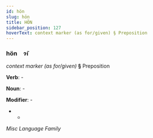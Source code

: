 ```yaml
---
id: hön
slug: hön
title: HÖN
sidebar_position: 127
hoverText: context marker (as for/given) § Preposition
---
```


### hön&emsp;<span kind="abugida">ɂ̃ı</span>

*context marker (as for/given)* **§** Preposition

**Verb**: -

**Noun**: -

**Modifier**: -

- -

*Misc Language Family*